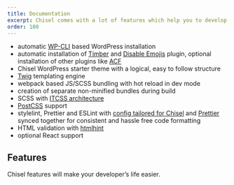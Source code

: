 ```yaml
---
title: Documentation
excerpt: Chisel comes with a lot of features which help you to develop your project faster and with higher quality.
order: 100
---
```


- automatic [WP-CLI](http://wp-cli.org/) based WordPress installation
- automatic installation of [Timber](http://upstatement.com/timber/) and [Disable Emojis](https://wordpress.org/plugins/disable-emojis/) plugin, optional installation of other plugins like [ACF](https://www.advancedcustomfields.com/)
- Chisel WordPress starter theme with a logical, easy to follow structure
- [Twig](http://twig.sensiolabs.org/) templating engine
- webpack based JS/SCSS bundling with hot reload in dev mode
- creation of separate non-minified bundles during build
- SCSS with [ITCSS architecture](https://www.xfive.co/blog/itcss-scalable-maintainable-css-architecture/)
- [PostCSS](https://postcss.org/) support
- stylelint, Prettier and ESLint with [config tailored for Chisel](https://github.com/xfiveco/eslint-config-chisel) and [Prettier](https://prettier.io/) synced together for consistent and hassle free code formatting
- HTML validation with [htmlhint](https://github.com/bezoerb/gulp-htmlhint)
- optional React support


## Features
Chisel features will make your developer’s life easier.
